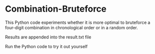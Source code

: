 # Combination-Bruteforce
This Python code experiments whether it is more optimal to bruteforce a four-digit combination in chronological order or in a random order.

Results are appended into the result.txt file

Run the Python code to try it out yourself
